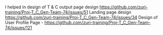 I helped in design of T & C output page design	https://github.com/zuri-training/Proj-T_C_Gen-Team-74/issues/51
Landing page design	https://github.com/zuri-training/Proj-T_C_Gen-Team-74/issues/34
Design of User Profile Page - https://github.com/zuri-training/Proj-T_C_Gen-Team-74/issues/121